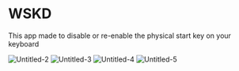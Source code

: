 # WSKD
This app made to disable or re-enable the physical start key on your keyboard

![Untitled-2](https://user-images.githubusercontent.com/87835889/154862919-9b05dee3-b1b1-4a01-909b-0497ea3193e8.jpg)
![Untitled-3](https://user-images.githubusercontent.com/87835889/154862920-4b076f21-1883-4ba1-a4bb-506c111956d4.jpg)
![Untitled-4](https://user-images.githubusercontent.com/87835889/154862921-4ac3e3c7-aed7-4530-b761-29961c507c91.jpg)
![Untitled-5](https://user-images.githubusercontent.com/87835889/154862922-ba8c6471-1fda-4f50-b5bd-c06e4f51fc6c.jpg)
